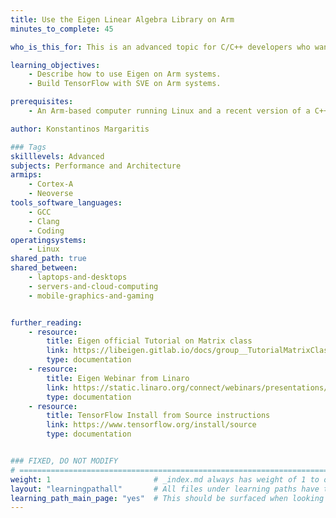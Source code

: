 ```yaml
---
title: Use the Eigen Linear Algebra Library on Arm
minutes_to_complete: 45

who_is_this_for: This is an advanced topic for C/C++ developers who want to create high performance applications using the Eigen linear algebra library.

learning_objectives: 
    - Describe how to use Eigen on Arm systems.
    - Build TensorFlow with SVE on Arm systems.

prerequisites:
    - An Arm-based computer running Linux and a recent version of a C++ compiler (Clang or GCC).

author: Konstantinos Margaritis

### Tags
skilllevels: Advanced
subjects: Performance and Architecture
armips:
    - Cortex-A
    - Neoverse
tools_software_languages:
    - GCC
    - Clang
    - Coding
operatingsystems:
    - Linux
shared_path: true
shared_between:
    - laptops-and-desktops
    - servers-and-cloud-computing
    - mobile-graphics-and-gaming


further_reading:
    - resource:
        title: Eigen official Tutorial on Matrix class
        link: https://libeigen.gitlab.io/docs/group__TutorialMatrixClass.html
        type: documentation
    - resource:
        title: Eigen Webinar from Linaro
        link: https://static.linaro.org/connect/webinars/presentations/Eigen_Webinar_3.pdf
        type: documentation
    - resource:
        title: TensorFlow Install from Source instructions
        link: https://www.tensorflow.org/install/source
        type: documentation


### FIXED, DO NOT MODIFY
# ================================================================================
weight: 1                       # _index.md always has weight of 1 to order correctly
layout: "learningpathall"       # All files under learning paths have this same wrapper
learning_path_main_page: "yes"  # This should be surfaced when looking for related content. Only set for _index.md of learning path content.
---
```


